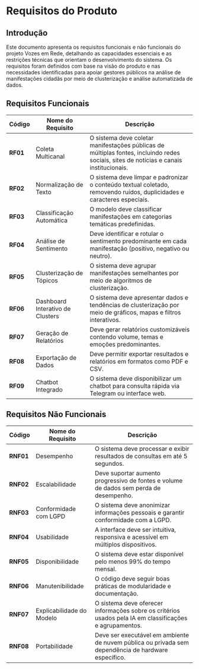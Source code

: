 # Requisitos do Produto

## Introdução

Este documento apresenta os requisitos funcionais e não funcionais do projeto Vozes em Rede, detalhando as capacidades essenciais e as restrições técnicas que orientam o desenvolvimento do sistema. Os requisitos foram definidos com base na visão do produto e nas necessidades identificadas para apoiar gestores públicos na análise de manifestações cidadãs por meio de clusterização e análise automatizada de dados.

## Requisitos Funcionais

| **Código** | **Nome do Requisito**        | **Descrição**                                                                                                                          |
| ---------- | ---------------------------- | -------------------------------------------------------------------------------------------------------------------------------------- |
| **RF01**   | Coleta Multicanal            | O sistema deve coletar manifestações públicas de múltiplas fontes, incluindo redes sociais, sites de notícias e canais institucionais. |
| **RF02**   | Normalização de Texto        | O sistema deve limpar e padronizar o conteúdo textual coletado, removendo ruídos, duplicidades e caracteres especiais.                 |
| **RF03**   | Classificação Automática     | O modelo deve classificar manifestações em categorias temáticas predefinidas.                       |
| **RF04**   | Análise de Sentimento        | Deve identificar e rotular o sentimento predominante em cada manifestação (positivo, negativo ou neutro).                              |
| **RF05**   | Clusterização de Tópicos     | O sistema deve agrupar manifestações semelhantes por meio de algoritmos de clusterização.                                              |
| **RF06**   | Dashboard Interativo de Clusters | O sistema deve apresentar dados e tendências de clusterização por meio de gráficos, mapas e filtros interativos.                   |
| **RF07**   | Geração de Relatórios        | Deve gerar relatórios customizáveis contendo volume, temas e emoções predominantes.                                                    |
| **RF08**   | Exportação de Dados          | Deve permitir exportar resultados e relatórios em formatos como PDF e CSV.                                                             |
| **RF09**   | Chatbot Integrado            | O sistema deve disponibilizar um chatbot para consulta rápida via Telegram ou interface web.                                           |

## Requisitos Não Funcionais

| **Código** | **Nome do Requisito**     | **Descrição**                                                                                           |
| ---------- | ------------------------- | ------------------------------------------------------------------------------------------------------- |
| **RNF01**  | Desempenho                | O sistema deve processar e exibir resultados de consultas em até 5 segundos.                            |
| **RNF02**  | Escalabilidade            | Deve suportar aumento progressivo de fontes e volume de dados sem perda de desempenho.                  |
| **RNF03**  | Conformidade com LGPD     | O sistema deve anonimizar informações pessoais e garantir conformidade com a LGPD.                      |
| **RNF04**  | Usabilidade               | A interface deve ser intuitiva, responsiva e acessível em múltiplos dispositivos.                       |
| **RNF05**  | Disponibilidade           | O sistema deve estar disponível pelo menos 99% do tempo mensal.                                         |
| **RNF06**  | Manutenibilidade          | O código deve seguir boas práticas de modularidade e documentação.                                      |
| **RNF07**  | Explicabilidade do Modelo | O sistema deve oferecer informações sobre os critérios usados pela IA em classificações e agrupamentos. |
| **RNF08**  | Portabilidade             | Deve ser executável em ambiente de nuvem pública ou privada sem dependência de hardware específico.     |
